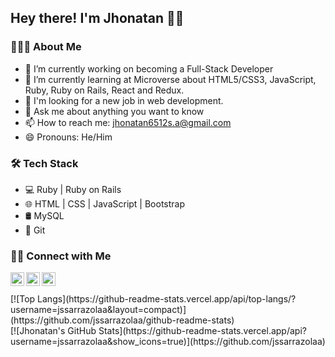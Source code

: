 ## Hey there! I'm Jhonatan 👋😁

### 👨🏻‍💻 About Me 

- 🔭 I’m currently working on becoming a Full-Stack Developer
- 🌱 I’m currently learning at Microverse about HTML5/CSS3, JavaScript, Ruby, Ruby on Rails, React and Redux.
- 💼 I'm looking for a new job in web development.
- 💬 Ask me about anything you want to know
- 📫 How to reach me: jhonatan6512s.a@gmail.com
- 😄 Pronouns: He/Him

### 🛠 Tech Stack

- 💻 Ruby | Ruby on Rails
- 🌐 HTML | CSS | JavaScript | Bootstrap
- 🛢 MySQL 
- 🔧 Git 

### 🤝🏻 Connect with Me

<p align="center">
  <a href="https://www.linkedin.com/in/jhonatansarrazola/">
    <img align="left" alt="Ajay's Linkdein" width="22px" src="https://cdn.jsdelivr.net/npm/simple-icons@v3/icons/linkedin.svg" />
  </a>
  <a href="https://github.com/jssarrazolaa">
    <img align="left" alt="Ajay's Github" width="22px" src="https://cdn.jsdelivr.net/npm/simple-icons@v3/icons/github.svg" />
  </a>
  <a href="https://www.hackerrank.com/jssarrazolaa">
    <img align="left" alt="Ajay's Hackerrank" width="22px" src="https://cdn.jsdelivr.net/npm/simple-icons@v3/icons/hackerrank.svg" />
  </a>
</p>

<br>
<br/>
[![Top Langs](https://github-readme-stats.vercel.app/api/top-langs/?username=jssarrazolaa&layout=compact)](https://github.com/jssarrazolaa/github-readme-stats)
<br>
[![Jhonatan's GitHub Stats](https://github-readme-stats.vercel.app/api?username=jssarrazolaa&show_icons=true)](https://github.com/jssarrazolaa)

